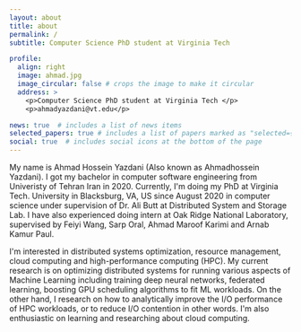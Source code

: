 ```yaml
---
layout: about
title: about
permalink: /
subtitle: Computer Science PhD student at Virginia Tech

profile:
  align: right
  image: ahmad.jpg
  image_circular: false # crops the image to make it circular
  address: >
    <p>Computer Science PhD student at Virginia Tech </p>
    <p>ahmadyazdani@vt.edu</p>

news: true  # includes a list of news items
selected_papers: true # includes a list of papers marked as "selected={true}"
social: true  # includes social icons at the bottom of the page
---
```


My name is Ahmad Hossein Yazdani (Also known as Ahmadhossein Yazdani). I got my bachelor in computer software engineering from Univeristy of Tehran Iran in 2020. Currently, I'm doing my PhD at Virginia Tech. University in Blacksburg, VA, US since August 2020 in computer science under supervision of Dr. Ali Butt at Distributed System and Storage Lab. I have also experienced doing intern at Oak Ridge National Laboratory, supervised by Feiyi Wang, Sarp Oral, Ahmad Maroof Karimi and Arnab Kamur Paul.

I'm interested in distributed systems optimization, resource management, cloud computing and high-performance computing (HPC). My current research is on optimizing distributed systems for running various aspects of Machine Learning including training deep neural networks, federated learning, boosting GPU scheduling algorithms to fit ML workloads. On the other hand, I research on how to analytically improve the I/O performance of HPC workloads, or to reduce I/O contention in other words. I'm also enthusiastic on learning and researching about cloud computing.